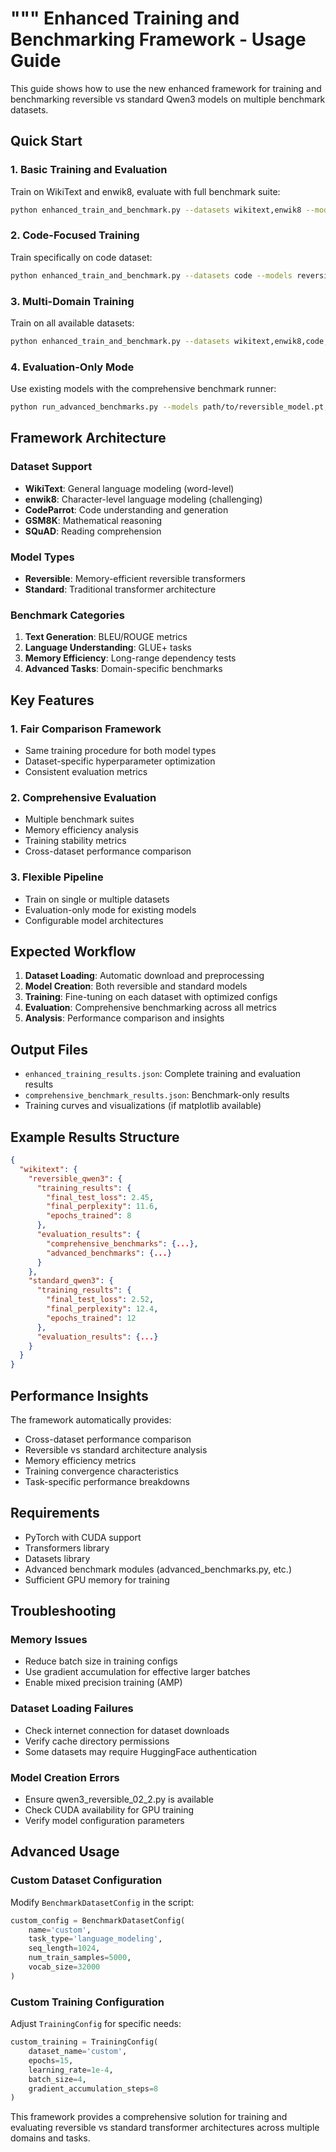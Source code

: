 """
Enhanced Training and Benchmarking Framework - Usage Guide
=========================================================

This guide shows how to use the new enhanced framework for training and benchmarking
reversible vs standard Qwen3 models on multiple benchmark datasets.

## Quick Start

### 1. Basic Training and Evaluation
Train on WikiText and enwik8, evaluate with full benchmark suite:

```bash
python enhanced_train_and_benchmark.py --datasets wikitext,enwik8 --models reversible,standard --full_eval
```

### 2. Code-Focused Training
Train specifically on code dataset:

```bash
python enhanced_train_and_benchmark.py --datasets code --models reversible,standard --full_eval
```

### 3. Multi-Domain Training
Train on all available datasets:

```bash
python enhanced_train_and_benchmark.py --datasets wikitext,enwik8,code,math,squad --models reversible,standard --full_eval
```

### 4. Evaluation-Only Mode
Use existing models with the comprehensive benchmark runner:

```bash
python run_advanced_benchmarks.py --models path/to/reversible_model.pt,path/to/standard_model.pt --tasks all
```

## Framework Architecture

### Dataset Support
- **WikiText**: General language modeling (word-level)
- **enwik8**: Character-level language modeling (challenging)
- **CodeParrot**: Code understanding and generation
- **GSM8K**: Mathematical reasoning
- **SQuAD**: Reading comprehension

### Model Types
- **Reversible**: Memory-efficient reversible transformers
- **Standard**: Traditional transformer architecture

### Benchmark Categories
1. **Text Generation**: BLEU/ROUGE metrics
2. **Language Understanding**: GLUE+ tasks
3. **Memory Efficiency**: Long-range dependency tests
4. **Advanced Tasks**: Domain-specific benchmarks

## Key Features

### 1. Fair Comparison Framework
- Same training procedure for both model types
- Dataset-specific hyperparameter optimization
- Consistent evaluation metrics

### 2. Comprehensive Evaluation
- Multiple benchmark suites
- Memory efficiency analysis
- Training stability metrics
- Cross-dataset performance comparison

### 3. Flexible Pipeline
- Train on single or multiple datasets
- Evaluation-only mode for existing models
- Configurable model architectures

## Expected Workflow

1. **Dataset Loading**: Automatic download and preprocessing
2. **Model Creation**: Both reversible and standard models
3. **Training**: Fine-tuning on each dataset with optimized configs
4. **Evaluation**: Comprehensive benchmarking across all metrics
5. **Analysis**: Performance comparison and insights

## Output Files

- `enhanced_training_results.json`: Complete training and evaluation results
- `comprehensive_benchmark_results.json`: Benchmark-only results
- Training curves and visualizations (if matplotlib available)

## Example Results Structure

```json
{
  "wikitext": {
    "reversible_qwen3": {
      "training_results": {
        "final_test_loss": 2.45,
        "final_perplexity": 11.6,
        "epochs_trained": 8
      },
      "evaluation_results": {
        "comprehensive_benchmarks": {...},
        "advanced_benchmarks": {...}
      }
    },
    "standard_qwen3": {
      "training_results": {
        "final_test_loss": 2.52,
        "final_perplexity": 12.4,
        "epochs_trained": 12
      },
      "evaluation_results": {...}
    }
  }
}
```

## Performance Insights

The framework automatically provides:

- Cross-dataset performance comparison
- Reversible vs standard architecture analysis
- Memory efficiency metrics
- Training convergence characteristics
- Task-specific performance breakdowns

## Requirements

- PyTorch with CUDA support
- Transformers library
- Datasets library
- Advanced benchmark modules (advanced_benchmarks.py, etc.)
- Sufficient GPU memory for training

## Troubleshooting

### Memory Issues
- Reduce batch size in training configs
- Use gradient accumulation for effective larger batches
- Enable mixed precision training (AMP)

### Dataset Loading Failures
- Check internet connection for dataset downloads
- Verify cache directory permissions
- Some datasets may require HuggingFace authentication

### Model Creation Errors
- Ensure qwen3_reversible_02_2.py is available
- Check CUDA availability for GPU training
- Verify model configuration parameters

## Advanced Usage

### Custom Dataset Configuration
Modify `BenchmarkDatasetConfig` in the script:

```python
custom_config = BenchmarkDatasetConfig(
    name='custom',
    task_type='language_modeling',
    seq_length=1024,
    num_train_samples=5000,
    vocab_size=32000
)
```

### Custom Training Configuration
Adjust `TrainingConfig` for specific needs:

```python
custom_training = TrainingConfig(
    dataset_name='custom',
    epochs=15,
    learning_rate=1e-4,
    batch_size=4,
    gradient_accumulation_steps=8
)
```

This framework provides a comprehensive solution for training and evaluating 
reversible vs standard transformer architectures across multiple domains and tasks.

